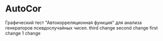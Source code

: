 # AutoCor
Графический тест "Автокорреляционная функция" для анализа генераторов псевдослучайных чисел.
third change
second change
first change
1 change
